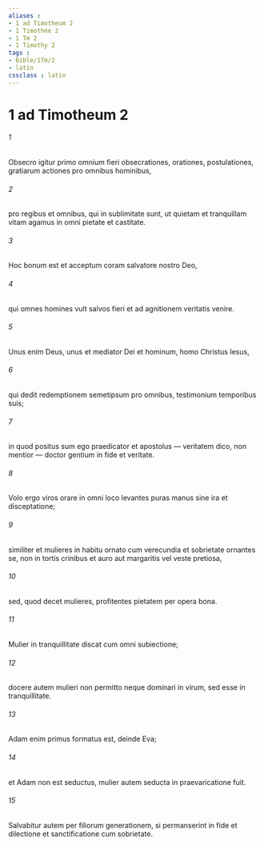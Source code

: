 ```yaml
---
aliases : 
- 1 ad Timotheum 2
- 1 Timothée 2
- 1 Tm 2
- 1 Timothy 2
tags : 
- Bible/1Tm/2
- latin
cssclass : latin
---
```


# 1 ad Timotheum 2

###### 1
Obsecro igitur primo omnium fieri obsecrationes, orationes, postulationes, gratiarum actiones pro omnibus hominibus, 
###### 2
pro regibus et omnibus, qui in sublimitate sunt, ut quietam et tranquillam vitam agamus in omni pietate et castitate. 
###### 3
Hoc bonum est et acceptum coram salvatore nostro Deo, 
###### 4
qui omnes homines vult salvos fieri et ad agnitionem veritatis venire. 
###### 5
Unus enim Deus, unus et mediator Dei et hominum, homo Christus Iesus, 
###### 6
qui dedit redemptionem semetipsum pro omnibus, testimonium temporibus suis; 
###### 7
in quod positus sum ego praedicator et apostolus — veritatem dico, non mentior — doctor gentium in fide et veritate.
###### 8
Volo ergo viros orare in omni loco levantes puras manus sine ira et disceptatione; 
###### 9
similiter et mulieres in habitu ornato cum verecundia et sobrietate ornantes se, non in tortis crinibus et auro aut margaritis vel veste pretiosa, 
###### 10
sed, quod decet mulieres, profitentes pietatem per opera bona.
###### 11
Mulier in tranquillitate discat cum omni subiectione; 
###### 12
docere autem mulieri non permitto neque dominari in virum, sed esse in tranquillitate. 
###### 13
Adam enim primus formatus est, deinde Eva; 
###### 14
et Adam non est seductus, mulier autem seducta in praevaricatione fuit. 
###### 15
Salvabitur autem per filiorum generationem, si permanserint in fide et dilectione et sanctificatione cum sobrietate.
